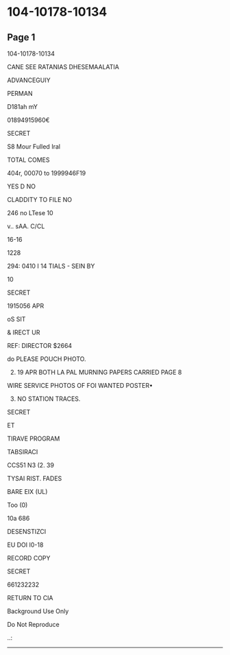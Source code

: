 # 104-10178-10134

## Page 1

104-10178-10134

CANE SEE RATANIAS DHESEMAALATIA

ADVANCEGUIY

PERMAN

D181ah mY

01894915960€

SECRET

S8 Mour Fulled Iral

TOTAL COMES

404r, 00070 to 1999946F19

YES D NO

CLADDITY TO FILE NO

246 no LTese 10

v.. sAA. C/CL

16-16

1228

294: 0410 I 14 TIALS - SEIN BY

10

SECRET

1915056 APR

oS SIT

& IRECT UR

REF: DIRECTOR $2664

do PLEASE POUCH PHOTO.

2. 19 APR BOTH LA PAL MURNING PAPERS CARRIED PAGE 8

WIRE SERVICE PHOTOS OF FOI WANTED POSTER•

3. NO STATION TRACES.

SECRET

ET

TIRAVE PROGRAM

TABSIRACI

CCS51 N3 (2. 39

TYSAI RIST. FADES

BARE EIX (UL)

Too (0)

10a 686

DESENSTIZCI

EU DOI I0-18

RECORD COPY

SECRET

661232232

RETURN TO CIA

Background Use Only

Do Not Reproduce

..:

---

